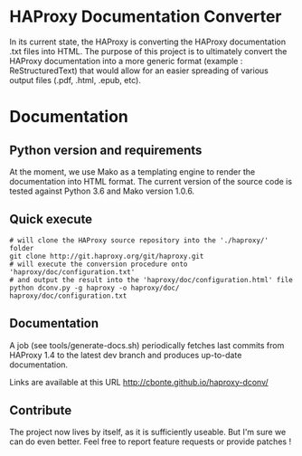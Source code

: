 # HAProxy Documentation Converter

In its current state, the HAProxy is converting the HAProxy documentation
.txt files into HTML. The purpose of this project is to ultimately convert
the HAProxy documentation into a more generic format (example : ReStructuredText)
that would allow for an easier spreading of various output files (.pdf,
.html, .epub, etc).

# Documentation

## Python version and requirements

At the moment, we use Mako as a templating engine to render the documentation
into HTML format. The current version of the source code is tested against
Python 3.6 and Mako version 1.0.6.

## Quick execute

```shell
# will clone the HAProxy source repository into the './haproxy/' folder
git clone http://git.haproxy.org/git/haproxy.git
# will execute the conversion procedure onto 'haproxy/doc/configuration.txt'
# and output the result into the 'haproxy/doc/configuration.html' file
python dconv.py -g haproxy -o haproxy/doc/ haproxy/doc/configuration.txt
```

## Documentation

A job (see tools/generate-docs.sh)
periodically fetches last commits from HAProxy 1.4 to the latest dev
branch and produces up-to-date documentation.

Links are available at this URL http://cbonte.github.io/haproxy-dconv/

## Contribute

The project now lives by itself, as it is sufficiently useable.
But I'm sure we can do even better.
Feel free to report feature requests or provide patches !


